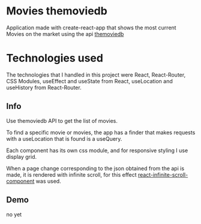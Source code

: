 # Movies themoviedb

Application made with create-react-app that shows the most current Movies on the market using the api [themoviedb](https://developers.themoviedb.org/4/getting-started)

# Technologies used

The technologies that I handled in this project were React, React-Router, CSS Modules, useEffect and useState from React, useLocation and useHistory from React-Router.

## Info

Use themoviedb API to get the list of movies.

To find a specific movie or movies, the app has a finder that makes requests with a useLocation that is found is a useQuery.

Each component has its own css module, and for responsive styling I use display grid.

When a page change corresponding to the json obtained from the api is made, it is rendered with infinite scroll, for this effect [react-infinite-scroll-component](https://www.npmjs.com/package/react-infinite-scroll-component) was used.

## Demo

no yet
